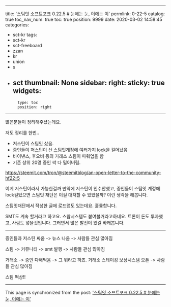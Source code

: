 
---
title: '스팀잇 소프트포크 0.22.5 # 눈에는 눈, 이에는 이'
permlink: 0-22-5
catalog: true
toc_nav_num: true
toc: true
position: 9999
date: 2020-03-02 14:58:45
categories:
- sct-kr
tags:
- sct-kr
- sct-freeboard
- zzan
- kr
- union
- s
- sct
thumbnail: None
sidebar:
    right:
        sticky: true
widgets:
    -
        type: toc
        position: right
---


많은분들이 정리해주셨는데요.

저도 정리를 한번..

* 저스틴이 스팀잇 샀음.
* 증인들이 저스틴이 산 스팀잇계정에 여러가지 lock을 걸어놨음
* 바이낸스, 후오비 등의 거래소 스팀이 파워업을 함
* 기존 상위 20명 증인 싹 다 밀어버림.

https://steemit.com/tron/@steemitblog/an-open-letter-to-the-community-hf22-5

이게 저스틴이라서 가능한걸까
만약에 저스틴이 인수안했고, 증인들이 스팀잇 계정에 lock걸었으면
스팀잇 재단은 이걸 대처할 수 있었을까? 이런 생각을 해봅니다.

스팀잇재단에서 작성한 글에 로드맵도 있는데요. 훌륭합니다. 

SMT도 계속 할거라고 하고요. 스왑시스템도 붙여볼거라고하네요.
트론이 돈도 투자했고, 사람도 넣을것입니다. 
그러면서 많은 발전이 있길 바래봅니다.

---

증인들과 저스틴 싸움 -> 뉴스 나옴 -> 사람들 관심 많아짐

스팀 -> 커뮤니티 -> smt 발행 -> 사람들 관심 많아짐

거래소 -> 증인 다해먹음 -> 그 뭐라고 하죠. 거래소 스테이킹 보상시스템 오픈 -> 사람들 관심 많아짐

스팀 떡상!!

- - -

This page is synchronized from the post: ['스팀잇 소프트포크 0.22.5 # 눈에는 눈, 이에는 이'](https://steemit.com/@jacobyu/0-22-5)
